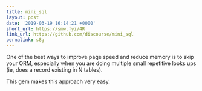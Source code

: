 ```yaml
---
title: mini_sql
layout: post
date: '2019-03-19 16:14:21 +0000'
short_url: https://smw.fyi/4R
link_url: https://github.com/discourse/mini_sql
permalink: s8g
---
```

One of the best ways to improve page speed and reduce memory is to skip your ORM, especially when you are doing multiple small repetitive looks ups (ie, does a record existing in N tables).

This gem makes this approach very easy.
